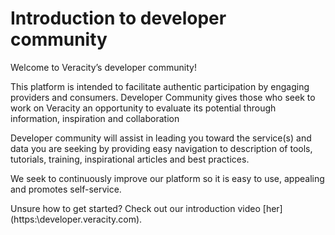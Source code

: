 
# Introduction to developer community 
Welcome to Veracity’s developer community!

This platform is intended to facilitate authentic participation by engaging providers and consumers. Developer Community gives those who seek to work on Veracity an opportunity to evaluate its potential through information, inspiration and collaboration

Developer community will assist in leading you toward the service(s) and data you are seeking by providing easy navigation to description of tools, tutorials, training, inspirational articles and best practices.
 
We seek to continuously improve our platform so it is easy to use, appealing and promotes self-service.

Unsure how to get started? Check out our introduction video [her](https:\\developer.veracity.com\).







